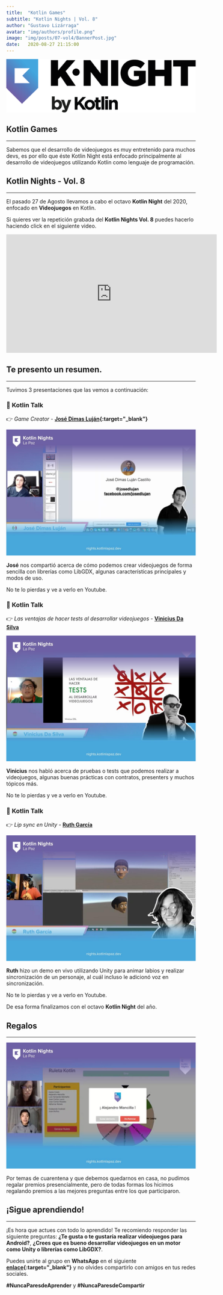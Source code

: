 ```yaml
---
title:  "Kotlin Games"
subtitle: "Kotlin Nights | Vol. 8"
author: "Gustavo Lizárraga"
avatar: "img/authors/profile.png"
image: "img/posts/07-vol4/BannerPost.jpg"
date:   2020-08-27 21:15:00
---
```


<img src="img/knights/knightlogo.png" alt="K-Night" class="responsive-logo">

## **Kotlin Games**
---

Sabemos que el desarrollo de videojuegos es muy entretenido para muchos devs, es por ello que éste Kotlin Night está enfocado principalmente al desarrollo de videojuegos utilizando Kotlin como lenguaje de programación.

## **Kotlin Nights - Vol. 8**
---

El pasado 27 de Agosto llevamos a cabo el octavo **Kotlin Night** del 2020, enfocado en **Videojuegos** en Kotlin.

Si quieres ver la repetición grabada del **Kotlin Nights Vol. 8** puedes hacerlo haciendo click en el siguiente video.

<div class="video-container">
<iframe width="560" height="315" src="https://www.youtube.com/embed/iXNfFh7eqDU" frameborder="0" allow="accelerometer; autoplay; encrypted-media; gyroscope; picture-in-picture" allowfullscreen></iframe></div>

## **Te presento un resumen.**
---
Tuvimos 3 presentaciones que las vemos a continuación:

### 📢 **Kotlin Talk**

👉 *Game Creator* - **[José Dimas Luján](https://twitter.com/josedlujan){:target="_blank"}**

<img src="img/posts/11-vol8/FotoJose.jpg" alt="Jose Dimas" class="responsive">

**José** nos compartió acerca de cómo podemos crear videojuegos de forma sencilla con librerías como LibGDX, algunas características principales y modos de uso.

No te lo pierdas y ve a verlo en Youtube.

### 📢 **Kotlin Talk**

👉 *Las ventajas de hacer tests al desarrollar videojuegos* - **[Vinicius Da Silva](https://twitter.com/viniciusdsl)**

<img src="img/posts/11-vol8/FotoVinicius.jpg" alt="Vinicius Da Silva" class="responsive">

**Vinicius** nos habló acerca de pruebas o tests que podemos realizar a videojuegos, algunas buenas prácticas con contratos, presenters y muchos tópicos más.

No te lo pierdas y ve a verlo en Youtube.

### 📢 **Kotlin Talk**

👉 *Lip sync en Unity* - **[Ruth García](https://twitter.com/pr00thmatic)**

<img src="img/posts/11-vol8/FotoRuth.jpg" alt="Ruth Garcia" class="responsive">

**Ruth** hizo un demo en vivo utilizando Unity para animar labios y realizar sincronización de un personaje, al cuál incluso le adicionó voz en sincronización.

No te lo pierdas y ve a verlo en Youtube.

De esa forma finalizamos con el octavo **Kotlin Night** del año.

## **Regalos**
---

<img src="img/posts/11-vol8/FotoSorteo.jpg" alt="Premios" class="responsive">

Por temas de cuarentena y que debemos quedarnos en casa, no pudimos regalar premios presencialmente, pero de todas formas los hicimos regalando premios a las mejores preguntas entre los que participaron. 

## **¡Sigue aprendiendo!**
---

¡Es hora que actues con todo lo aprendido!
Te recomiendo responder las siguiente preguntas:
**¿Te gusta o te gustaría realizar videojuegos para Android?**, **¿Crees que es bueno desarrollar videojuegos en un motor como Unity o librerías como LibGDX?**.

Puedes unirte al grupo en **WhatsApp** en el siguiente **[enlace](https://chat.whatsapp.com/IB0gxV6ke1H2ilzitfwkas){:target="_blank"}** y no olvides compartirlo con amigos en tus redes sociales.

**#NuncaParesdeAprender** y **#NuncaParesdeCompartir**
